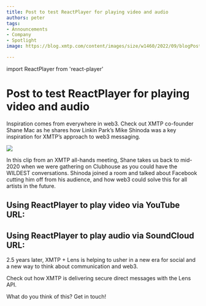 ```yaml
---
title: Post to test ReactPlayer for playing video and audio
authors: peter
tags:
- Announcements
- Company
- Spotlight
image: https://blog.xmtp.com/content/images/size/w1460/2022/09/blogPost-2.png

---
```

import ReactPlayer from 'react-player'

# Post to test ReactPlayer for playing video and audio

Inspiration comes from everywhere in web3. Check out XMTP co-founder Shane Mac as he shares how Linkin Park’s Mike Shinoda was a key inspiration for XMTP’s approach to web3 messaging.

![](/blog/media/2022-12-21-xmtp-mike-shinoda.png)

<!--truncate-->

In this clip from an XMTP all-hands meeting, Shane takes us back to mid-2020 when we were gathering on Clubhouse as you could have the WILDEST conversations. Shinoda joined a room and talked about Facebook cutting him off from his audience, and how web3 could solve this for all artists in the future.

## Using ReactPlayer to play video via YouTube URL:

<ReactPlayer width="100%" controls url='https://www.youtube.com/embed/AboZKQE_jnc' />

## Using ReactPlayer to play audio via SoundCloud URL:

<ReactPlayer width="100%" controls url='https://soundcloud.com/charles-hawthorne-4/seqeaster-sunday?si=72d718edd38346f3a074d3f84580ae7c&utm_source=clipboard&utm_medium=text&utm_campaign=social_sharing' />

2\.5 years later, XMTP + Lens is helping to usher in a new era for social and a new way to think about communication and web3.

Check out how XMTP is delivering secure direct messages with the Lens API.

What do you think of this? Get in touch!